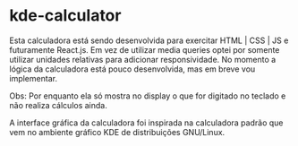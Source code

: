 # kde-calculator 

Esta calculadora está sendo desenvolvida para exercitar HTML | CSS | JS e futuramente React.js.
Em vez de utilizar media queries optei por somente utilizar unidades relativas para adicionar responsividade. No momento a lógica da calculadora está pouco desenvolvida, mas em breve vou implementar.

Obs: Por enquanto ela só mostra no display o que for digitado no teclado e não realiza cálculos ainda.

A interface gráfica da calculadora foi inspirada na calculadora padrão que vem no ambiente gráfico KDE de distribuições GNU/Linux.


